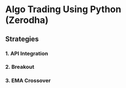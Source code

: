 
# Algo Trading Using Python (Zerodha)

## Strategies

### 1. API Integration
### 2. Breakout 
### 3. EMA Crossover

